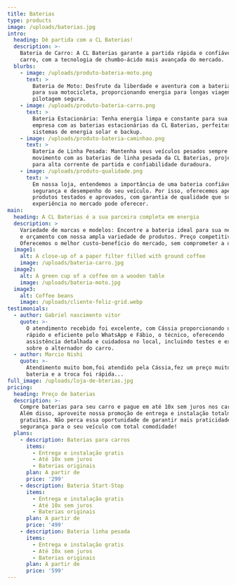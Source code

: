 ```yaml
---
title: Baterias
type: products
image: /uploads/baterias.jpg
intro:
  heading: Dê partida com a CL Baterias!
  description: >-
    Bateria de Carro: A CL Baterias garante a partida rápida e confiável do seu
    carro, com a tecnologia de chumbo-ácido mais avançada do mercado.
  blurbs:
    - image: /uploads/produto-bateria-moto.png
      text: >
        Bateria de Moto: Desfrute da liberdade e aventura com a bateria ideal
        para sua motocicleta, proporcionando energia para longas viagens e
        pilotagem segura.
    - image: /uploads/produto-bateria-carro.png
      text: >
        Bateria Estacionária: Tenha energia limpa e constante para sua casa ou
        empresa com as baterias estacionárias da CL Baterias, perfeitas para
        sistemas de energia solar e backup.
    - image: /uploads/produto-bateria-caminhao.png
      text: >
        Bateria de Linha Pesada: Mantenha seus veículos pesados sempre em
        movimento com as baterias de linha pesada da CL Baterias, projetadas
        para alta corrente de partida e confiabilidade duradoura.
    - image: /uploads/produto-qualidade.png
      text: >
        Em nossa loja, entendemos a importância de uma bateria confiável para a
        segurança e desempenho do seu veículo. Por isso, oferecemos apenas
        produtos testados e aprovados, com garantia de qualidade que só nossa
        experiência no mercado pode oferecer.
main:
  heading: A CL Baterias é a sua parceira completa em energia
  description: >
    Variedade de marcas e modelos: Encontre a bateria ideal para sua necessidade
    e orçamento com nossa ampla variedade de produtos. Preço competitivo:
    Oferecemos o melhor custo-benefício do mercado, sem comprometer a qualidade.
  image1:
    alt: A close-up of a paper filter filled with ground coffee
    image: /uploads/bateria-carro.jpg
  image2:
    alt: A green cup of a coffee on a wooden table
    image: /uploads/bateria-moto.jpg
  image3:
    alt: Coffee beans
    image: /uploads/cliente-feliz-grid.webp
testimonials:
  - author: Gabriel nascimento vitor
    quote: >-
      O atendimento recebido foi excelente, com Cássia proporcionando um serviço
      rápido e eficiente pelo WhatsApp e Fábio, o técnico, oferecendo
      assistência detalhada e cuidadosa no local, incluindo testes e explicações
      sobre o alternador do carro.
  - author: Marcio Nishi
    quote: >-
      Atendimento muito bom,foi atendido pela Cássia,fez um preço muito bom na
      bateria e a troca foi rápida...
full_image: /uploads/loja-de-bterias.jpg
pricing:
  heading: Preço de baterias
  description: >-
    Compre baterias para seu carro e pague em até 10x sem juros nos cartões.
    Além disso, aproveite nossa promoção de entrega e instalação totalmente
    gratuitas. Não perca essa oportunidade de garantir mais praticidade e
    segurança para o seu veículo com total comodidade!
  plans:
    - description: Baterias para carros
      items:
        - Entrega e instalação gratis
        - Até 10x sem juros
        - Baterias originais
      plan: A partir de
      price: '299'
    - description: Bateria Start-Stop
      items:
        - Entrega e instalação gratis
        - Até 10x sem juros
        - Baterias originais
      plan: A partir de
      price: '499'
    - description: Bateria linha pesada
      items:
        - Entrega e instalação gratis
        - Até 10x sem juros
        - Baterias originais
      plan: A partir de
      price: '599'
---
```

